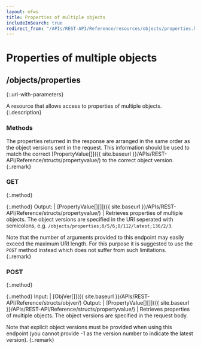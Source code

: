```yaml
---
layout: mfws
title: Properties of multiple objects
includeInSearch: true
redirect_from: "/APIs/REST-API/Reference/resources/objects/properties.html"
---
```


# Properties of multiple objects

## /objects/properties
{:.url-with-parameters}

A resource that allows access to properties of multiple objects.
{:.description}

### Methods

The properties returned in the response are arranged in the same order as the object versions sent in the request. This information should be used to match the correct [PropertyValue[]]({{ site.baseurl }}/APIs/REST-API/Reference/structs/propertyvalue/) to the correct object version.
{:.remark}

### GET
{:.method}

{:.method}
Output: | [PropertyValue[][]]({{ site.baseurl }}/APIs/REST-API/Reference/structs/propertyvalue/)
| Retrieves properties of multiple objects. The object versions are specified in the URI seperated with semicolons, e.g. `/objects/properties;0/5/6;0/112/latest;136/2/3`.

Note that the number of arguments provided to this endpoint may easily exceed the maximum URI length.  For this purpose it is suggested to use the `POST` method instead which does not suffer from such limitations.  
{:.remark}

### POST
{:.method}

{:.method}
Input: | [ObjVer[]]({{ site.baseurl }}/APIs/REST-API/Reference/structs/objver/)
Output: | [PropertyValue[][]]({{ site.baseurl }}/APIs/REST-API/Reference/structs/propertyvalue/)
| Retrieves properties of multiple objects. The object versions are specified in the request body.

Note that explicit object versions must be provided when using this endpoint (you cannot provide -1 as the version number to indicate the latest version).
{:.remark}